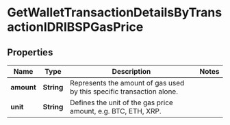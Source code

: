 

# GetWalletTransactionDetailsByTransactionIDRIBSPGasPrice


## Properties

| Name | Type | Description | Notes |
|------------ | ------------- | ------------- | -------------|
|**amount** | **String** | Represents the amount of gas used by this specific transaction alone. |  |
|**unit** | **String** | Defines the unit of the gas price amount, e.g. BTC, ETH, XRP. |  |




